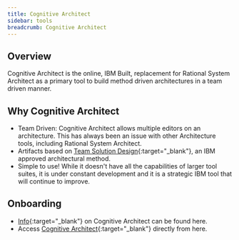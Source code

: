 ```yaml
---
title: Cognitive Architect
sidebar: tools
breadcrumb: Cognitive Architect
---
```


## Overview

Cognitive Architect is the online, IBM Built, replacement for Rational System Architect as a primary tool to build method driven architectures in a team driven manner.

## Why Cognitive Architect

- Team Driven: Cognitive Architect allows multiple editors on an architecture. This has always been an issue with other Architecture tools, including Rational System Architect.
- Artifacts based on [Team Solution Design](http://method.ibm.com/rmchtml_teamsd/index.htm#core.default.nav_view.extend-ibm_lic/guidances/supportingmaterials/welcome_umf_B16D0AC2.html){:target="_blank"}, an IBM approved architectural method.
- Simple to use! While it doesn't have all the capabilities of larger tool suites, it is under constant development and it is a strategic IBM tool that will continue to improve.

## Onboarding

- [Info](https://apps.na.collabserv.com/wikis/home?lang=en-us#!/wiki/Wb12ce21f626a_40bb_8186_a9781ec83663/page/Cognitive%20Architect){:target="_blank"} on Cognitive Architect can be found here.
- Access [Cognitive Architect](http://ibm.biz/cogarch-app){:target="_blank"} directly from here.
